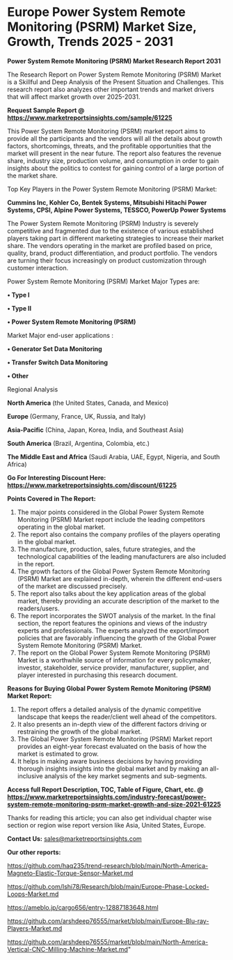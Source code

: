 # Europe Power System Remote Monitoring (PSRM) Market Size, Growth, Trends 2025 - 2031

<strong>Power System Remote Monitoring (PSRM) Market Research Report 2031</strong>

The Research Report on Power System Remote Monitoring (PSRM) Market is a Skillful and Deep Analysis of the Present Situation and Challenges. This research report also analyzes other important trends and market drivers that will affect market growth over 2025-2031.

<strong>Request Sample Report @ <a href=https://www.marketreportsinsights.com/sample/61225>https://www.marketreportsinsights.com/sample/61225</a></strong>

This Power System Remote Monitoring (PSRM) market report aims to provide all the participants and the vendors will all the details about growth factors, shortcomings, threats, and the profitable opportunities that the market will present in the near future. The report also features the revenue share, industry size, production volume, and consumption in order to gain insights about the politics to contest for gaining control of a large portion of the market share.

Top Key Players in the Power System Remote Monitoring (PSRM) Market:

<strong>Cummins Inc, Kohler Co, Bentek Systems, Mitsubishi Hitachi Power Systems, CPSI, Alpine Power Systems, TESSCO, PowerUp Power Systems</strong>

The Power System Remote Monitoring (PSRM) Industry is severely competitive and fragmented due to the existence of various established players taking part in different marketing strategies to increase their market share. The vendors operating in the market are profiled based on price, quality, brand, product differentiation, and product portfolio. The vendors are turning their focus increasingly on product customization through customer interaction.

Power System Remote Monitoring (PSRM) Market Major Types are:

<strong>• Type I

• Type II

• Power System Remote Monitoring (PSRM)</strong>

Market Major end-user applications :

<strong>• Generator Set Data Monitoring

• Transfer Switch Data Monitoring

• Other</strong>

Regional Analysis

</u><strong><b>North America</b></strong> (the United States, Canada, and Mexico)

<strong><b>Europe </b></strong>(Germany, France, UK, Russia, and Italy)

<strong><b>Asia-Pacific</b></strong> (China, Japan, Korea, India, and Southeast Asia)

<strong><b>South America</b></strong> (Brazil, Argentina, Colombia, etc.)

<strong><b>The Middle East and Africa</b></strong> (Saudi Arabia, UAE, Egypt, Nigeria, and South Africa)

<strong>Go For Interesting Discount Here: <a href=https://www.marketreportsinsights.com/discount/61225>https://www.marketreportsinsights.com/discount/61225</a></strong>

<strong>Points Covered in The Report:</strong>
<ol>
  <li>The major points considered in the Global Power System Remote Monitoring (PSRM) Market report include the leading competitors operating in the global market.</li>
  <li>The report also contains the company profiles of the players operating in the global market.</li>
  <li>The manufacture, production, sales, future strategies, and the technological capabilities of the leading manufacturers are also included in the report.</li>
  <li>The growth factors of the Global Power System Remote Monitoring (PSRM) Market are explained in-depth, wherein the different end-users of the market are discussed precisely.</li>
  <li>The report also talks about the key application areas of the global market, thereby providing an accurate description of the market to the readers/users.</li>
  <li>The report incorporates the SWOT analysis of the market. In the final section, the report features the opinions and views of the industry experts and professionals. The experts analyzed the export/import policies that are favorably influencing the growth of the Global Power System Remote Monitoring (PSRM) Market.</li>
  <li>The report on the Global Power System Remote Monitoring (PSRM) Market is a worthwhile source of information for every policymaker, investor, stakeholder, service provider, manufacturer, supplier, and player interested in purchasing this research document.</li>
</ol>
<strong>Reasons for Buying Global Power System Remote Monitoring (PSRM) Market Report:</strong>

<ol>
  <li>The report offers a detailed analysis of the dynamic competitive landscape that keeps the reader/client well ahead of the competitors.</li>
  <li>It also presents an in-depth view of the different factors driving or restraining the growth of the global market.</li>
  <li>The Global Power System Remote Monitoring (PSRM) Market report provides an eight-year forecast evaluated on the basis of how the market is estimated to grow.</li>
  <li>It helps in making aware business decisions by having providing thorough insights insights into the global market and by making an all-inclusive analysis of the key market segments and sub-segments.</li>
</ol>
<strong>Access full Report Description, TOC, Table of Figure, Chart, etc. @ <a href=https://www.marketreportsinsights.com/industry-forecast/power-system-remote-monitoring-psrm-market-growth-and-size-2021-61225>https://www.marketreportsinsights.com/industry-forecast/power-system-remote-monitoring-psrm-market-growth-and-size-2021-61225</a></strong>


Thanks for reading this article; you can also get individual chapter wise section or region wise report version like Asia, United States, Europe.

<strong>Contact Us:</strong>
sales@marketreportsinsights.com

<strong>Our other reports:</strong>

<a href=https://github.com/haq235/trend-research/blob/main/North-America-Magneto-Elastic-Torque-Sensor-Market.md>https://github.com/haq235/trend-research/blob/main/North-America-Magneto-Elastic-Torque-Sensor-Market.md</a>

<a href=https://github.com/Ishi78/Research/blob/main/Europe-Phase-Locked-Loops-Market.md>https://github.com/Ishi78/Research/blob/main/Europe-Phase-Locked-Loops-Market.md</a>

<a href=https://ameblo.jp/cargo656/entry-12887183648.html>https://ameblo.jp/cargo656/entry-12887183648.html</a>

<a href=https://github.com/arshdeep76555/market/blob/main/Europe-Blu-ray-Players-Market.md>https://github.com/arshdeep76555/market/blob/main/Europe-Blu-ray-Players-Market.md</a>

<a href=https://github.com/arshdeep76555/market/blob/main/North-America-Vertical-CNC-Milling-Machine-Market.md>https://github.com/arshdeep76555/market/blob/main/North-America-Vertical-CNC-Milling-Machine-Market.md</a>"
